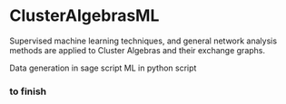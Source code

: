 # ClusterAlgebrasML
Supervised machine learning techniques, and general network analysis methods are applied to Cluster Algebras and their exchange graphs.

Data generation in sage script
ML in python script

### to finish
